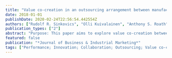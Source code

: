 ```yaml
---
title: "Value co-creation in an outsourcing arrangement between manufacturers and third party logistics providers: resource commitment, innovation and collaboration"
date: 2018-01-01
publishDate: 2020-02-24T22:56:54.442554Z
authors: ["Rudolf R. Sinkovics", "Olli Kuivalainen", "Anthony S. Roath"]
publication_types: ["2"]
abstract: "Purpose: This paper aims to explore value co-creation between manufacturing firms and third-party logistics providers (3PLs). The specific focus is on resources and value co-creation with the aim to examine a set of relationships among the 3PL’s resource commitment, collaboration and innovation, and their performance outcomes. Design/methodology/approach: Survey data consisting of 142 UK manufacturing firms are used to study the 3PL and manufacturing customer value co-creation. The confirmatory factor model (CFA) and subsequent structural equation model were tested using EQS 6.1. Findings: The findings show that collaboration between the manufacturers and the 3PLs mediates the relationship between resource commitment and innovation, and performance. 3PLs are becoming much more of a collaborative partner which support the idea of value co-creation strategy. Research limitations/implications: The study is cross-sectional; temporal evolution of value co-creation should be studied in the future. Practical implications: When manufacturers and 3PLs collaborate to target efforts strategically, the 3PL’s resource commitment can be directed towards the development of new innovative approaches. Originality/value: The study contributes to the discussion of forms of co-creation, and theoretical frameworks which would enable us to understand how customers and other actors engage with the companies in collaborative value creation activities."
featured: false
publication: "*Journal of Business & Industrial Marketing*"
tags: ["Performance; Innovation; Collaboration; Outsourcing; Value co-creation; Resource commitment"]
---
```


